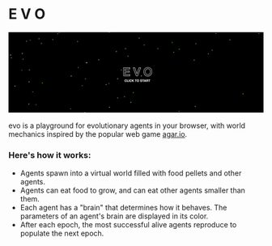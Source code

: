 # E V O

<img src="evo.png">

evo is a playground for evolutionary agents in your browser, with world mechanics inspired by the popular web game <a href="https://agar.io">agar.io</a>.

### Here's how it works:

- Agents spawn into a virtual world filled with food pellets and other agents.
- Agents can eat food to grow, and can eat other agents smaller than them.
- Each agent has a "brain" that determines how it behaves. The parameters of an agent's brain are displayed in its color.
- After each epoch, the most successful alive agents reproduce to populate the next epoch.
